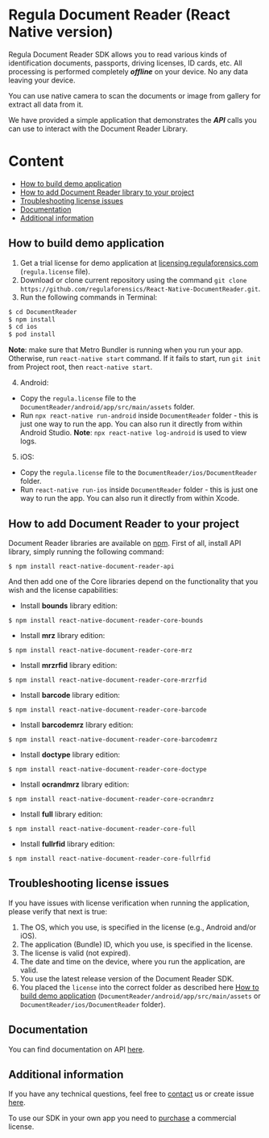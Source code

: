 
#  Regula Document Reader (React Native version)
Regula Document Reader SDK allows you to read various kinds of identification documents, passports, driving licenses, ID cards, etc. All processing is performed completely  _**offline**_  on your device. No any data leaving your device.

You can use native camera to scan the documents or image from gallery for extract all data from it.

We have provided a simple application that demonstrates the  _**API**_  calls you can use to interact with the Document Reader Library.

# Content
* [How to build demo application](#how-to-build-demo-application)
* [How to add Document Reader library to your project](#how-to-add-document-reader-to-your-project)
* [Troubleshooting license issues](#troubleshooting-license-issues)
* [Documentation](#documentation)
* [Additional information](#additional-information)

## How to build demo application
1. Get a trial license for demo application at  [licensing.regulaforensics.com](https://licensing.regulaforensics.com/)  (`regula.license`  file).
2. Download or clone current repository using the command `git clone https://github.com/regulaforensics/React-Native-DocumentReader.git`.
3. Run the following commands in Terminal:
```bash
$ cd DocumentReader
$ npm install
$ cd ios
$ pod install
```

**Note**: make sure that Metro Bundler is running when you run your app. Otherwise, run `react-native start` command. If it fails to start, run `git init` from Project root, then `react-native start`.


4. Android:
  * Copy the `regula.license` file to the `DocumentReader/android/app/src/main/assets` folder.
  * Run `npx react-native run-android` inside `DocumentReader` folder - this is just one way to run the app. You can also run it directly from within Android Studio. **Note**: `npx react-native log-android` is used to view logs.

5. iOS:
  * Copy the `regula.license` file to the `DocumentReader/ios/DocumentReader` folder.
  * Run `react-native run-ios` inside `DocumentReader` folder - this is just one way to run the app. You can also run it directly from within Xcode.

## How to add Document Reader to your project
Document Reader libraries are available on [npm](https://www.npmjs.com/~regula).
First of all, install API library, simply running the following command:
```
$ npm install react-native-document-reader-api
```

And then add one of the Core libraries depend on the functionality that you wish and the license capabilities:

* Install **bounds** library edition:
```
$ npm install react-native-document-reader-core-bounds
```

* Install **mrz** library edition:
```
$ npm install react-native-document-reader-core-mrz
```

* Install **mrzrfid** library edition:
```
$ npm install react-native-document-reader-core-mrzrfid
```

* Install **barcode** library edition:
```
$ npm install react-native-document-reader-core-barcode
```

* Install **barcodemrz** library edition:
```
$ npm install react-native-document-reader-core-barcodemrz
```

* Install **doctype** library edition:
```
$ npm install react-native-document-reader-core-doctype
```

* Install **ocrandmrz** library edition:
```
$ npm install react-native-document-reader-core-ocrandmrz
```

* Install **full** library edition:
```
$ npm install react-native-document-reader-core-full
```

* Install **fullrfid** library edition:
```
$ npm install react-native-document-reader-core-fullrfid
```

## Troubleshooting license issues
If you have issues with license verification when running the application, please verify that next is true:
1.  The OS, which you use, is specified in the license (e.g., Android and/or iOS).
2.  The application (Bundle) ID, which you use, is specified in the license.
3. The license is valid (not expired).
4. The date and time on the device, where you run the application, are valid.
5. You use the latest release version of the Document Reader SDK.
6. You placed the  `license` into the correct folder as described here [How to build demo application](#how-to-build-demo-application) (`DocumentReader/android/app/src/main/assets` or `DocumentReader/ios/DocumentReader` folder).

## Documentation
You can find documentation on API [here](https://docs.regulaforensics.com/react-native).

## Additional information
If you have any technical questions, feel free to [contact](mailto:react.support@regulaforensics.com) us or create issue [here](https://github.com/regulaforensics/React-Native-DocumentReader/issues).

To use our SDK in your own app you need to [purchase](https://pipedrivewebforms.com/form/394a3706041290a04fbd0d18e7d7810f1841159) a commercial license.
